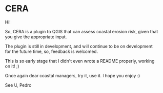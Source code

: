 # CERA
Hi!

So, CERA is a plugin to QGIS that can assess coastal erosion risk, given that you give the appropriate input.

The plugin is still in development, and will continue to be on development for the future time, so, feedback is welcomed.

This is so early stage that I didn't even wrote a README properly, working on it! ;)

Once again dear coastal managers, try it, use it. I hope you enjoy :)

See U,
Pedro
